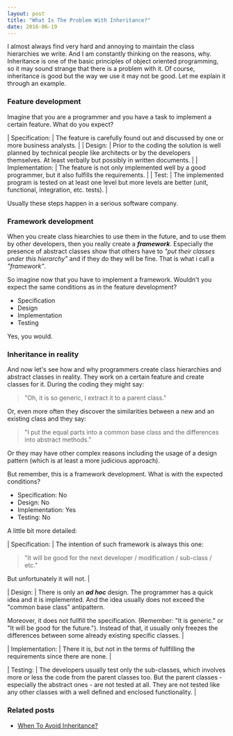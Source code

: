 ```yaml
---
layout: post
title: "What Is The Problem With Inheritance?"
date: 2016-06-19
---
```

I almost always find very hard and annoying to maintain the class hierarchies we write. And I am constantly thinking on the reasons, why. Inheritance is one of the basic principles of object oriented programming, so it may sound strange that there is a problem with it. Of course, inheritance is good but the way we use it may not be good. Let me explain it through an example.

### Feature development

Imagine that you are a programmer and you have a task to implement a certain feature. What do you expect?

<dev class="explanation_table">

| Specification: | The feature is carefully found out and discussed by one or more business analysts. |
| Design: | Prior to the coding the solution is well planned by technical people like architects or by the developers themselves. At least verbally but possibly in written documents. | 
| Implementation: | The feature is not only implemented well by a good programmer, but it also fulfills the requirements. | 
| Test: | The implemented program is tested on at least one level but more levels are better (unit, functional, integration, etc. tests). | 

</dev>

Usually these steps happen in a serious software company.

### Framework development

When you create class hiearchies to use them in the future, and to use them by other developers, then you really create a ***framework***. Especially the presence of abstract classes show that others have to *"put their classes under this hierarchy"* and if they do they will be fine. That is what i call a *"framework"*.

So imagine now that you have to implement a framework. Wouldn't you expect the same conditions as in the feature development?

* Specification
* Design
* Implementation
* Testing

Yes, you would.

### Inheritance in reality

And now let's see how and why programmers create class hierarchies and abstract classes in reality. They work on a certain feature and create classes for it. During the coding they might say:

> "Oh, it is so generic, I extract it to a parent class."

Or, even more often they discover the similarities between a new and an existing class and they say:

> "I put the equal parts into a common base class and the differences into abstract methods."

Or they may have other complex reasons including the usage of a design pattern (which is at least a more judicious approach).

But remember, this is a framework development. What is with the expected conditions?

* Specification: No
* Design: No
* Implementation: Yes
* Testing: No

A little bit more detailed:

| Specification: | The intention of such framework is always this one:

> "It will be good for the next developer / modification / sub-class / etc."

But unfortunately it will not. | 

| Design: | There is only an ***ad hoc*** design. The programmer has a quick idea and it is implemented. And the idea usually does not exceed the "common base class" antipattern. 

Moreover, it does not fullfill the specification. (Remember: "It is generic." or "It will be good for the future."). Instead of that, it usually only freezes the differences between some already existing specific classes. | 

| Implementation: | There it is, but not in the terms of fullfilling the requirements since there are none. | 

| Testing: | The developers usually test only the sub-classes, which involves more or less the code from the parent classes too. But the parent classes - especially the abstract ones - are not tested at all. They are not tested like any other classes with a well defined and enclosed functionality. | 

### Related posts

* [When To Avoid Inheritance?](http://petozoltan.github.io/2016/06/18/when-to-avoid-inheritance.html)
